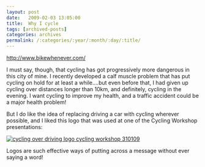 ```yaml
---
layout: post
date:	2009-02-03 13:05:00
title:  Why I cycle
tags: [archived-posts]
categories: archives
permalink: /:categories/:year/:month/:day/:title/
---
```

http://www.bikewhenever.com/


I must say, though, that cycling has got progressively more dangerous in this city of mine. I recently developed a calf muscle problem that has put cycling on hold for at least a while....but even before that, I had given up cycling over distances longer than 10km, and definitely, cycling in the evening. I want cycling to improve my health, and a traffic accident could be a major health problem!

But I do like the idea of replacing driving a car with cycling wherever possible, and I liked this logo that was used at one of  the Cycling Workshop presentations:

<a href="http://s297.photobucket.com/albums/mm205/depontis/?action=view&current=IMG_6894.jpg" target="_blank"><img src="http://i297.photobucket.com/albums/mm205/depontis/IMG_6894.jpg" border="0" alt="cycling over driving logo cycling workshop 310109"></a>

Logos are such effective ways of putting across a message without ever saying a word!
